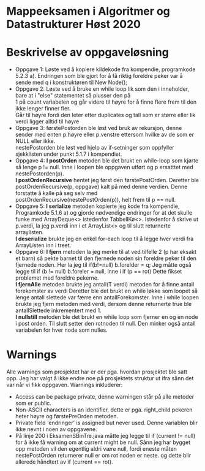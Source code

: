 # Mappeeksamen i Algoritmer og Datastrukturer Høst 2020
# Beskrivelse av oppgaveløsning

* Oppgave 1: Løste ved å kopiere kildekode fra kompendie, programkode 5.2.3 a). Endringen som ble gjort for å få riktig
foreldre peker var å sende med q i konstruktøren til New Node();
* Oppgave 2: Løste ved å bruke en while loop lik som den i inneholder, bare at i "else" statementet så plusser den på <br/>
1 på count variabelen og går videre til høyre for å finne flere frem til den ikke lenger finner fler. <br/> 
Går til høyre fordi den leter etter duplicates og tall som er større eller lik verdi ligger alltid til høyre
* Oppgave 3: førstePostorden ble løst ved bruk av rekursjon, denne sender med enten p.høyre eller p.venstre ettersom
hvilke av de som er NULL eller ikke. <br/>nestePostorden ble løst ved hjelp av if-setninger som oppfyller sjekklisten under punkt 5.1.7 i kompendiet.
* Oppgave 4: <strong>I postOrden</strong> metoden ble det brukt en while-loop som kjørte så lenge p != null. Inne i loopen
ble oppgaven utført og p ersatttet med nestePostorden(p).<br/> <strong>I postOrdenRecursive</strong> hentet jeg først den førstePostOrden.
Deretter ble postOrdenRecursive(p, oppgave) kalt på med denne verdien. Denne forstatte å kalle på seg selv med postOrdenRecursive(nestePostOrden(p)),
helt frem til p == null.
* Oppgave 5: <strong>I serialize</strong> metoden kopierte jeg kode fra kompendie, Programkode 5.1.6 a) og gjorde nødvendige
endringer for at det skulle funke med ArrayDeque<> istedenfor TabbellKø<>. Istedenfor å skrive ut p.verdi, la jeg p.verdi inn i et ArrayList<> og til slutt returnerte arraylisten.
<br/> <strong>I deserialize</strong> brukte jeg en enkel for-each loop til å legge hver verdi fra ArrayListen inn i treet.
* Oppgave 6: <strong>I fjern</strong> metoden la jeg merke til at ved tilfelle 2 (p har eksakt et barn) så pekte barnet til den fjernede noden
sin foreldre peker til den fjernede noden. Her la jeg til if(b!=null) b.forelder = q; Jeg måtte også legge til if (b != null) b.foreler = null, inne i if (p == rot) Dette fikset problemet med foreldre pekerne.
<br/><strong>I fjernAlle</strong> metoden brukte jeg antall(T verdi) metoden for å finne antall forekomster av verdi
Deretter ble det brukt en while løkke som loopet så lenge antall slettede var færre enn antallForekomster. Inne i while loopen
brukte jeg fjern metoden med verdi, dersom denne returnerte true ble antallSlettede inkrementert med 1.<br/>
<strong>I nullstill</strong> metoden ble det brukt en while loop som fjerner en og en node i post orden. Til slutt setter den rotnoden til null.
Den minker også antall variabelen for hver node som nulles.

# Warnings
Alle warnings som prosjektet har er der pga. hvordan prosjektet ble satt opp. Jeg har valgt å ikke endre noe på prosjektets
struktur ut ifra sånn det var når vi fikk oppgaven. Warnings inkluderer: 
* Access can be package private, denne warningen står på alle metoder som er public.
* Non-ASCII characters is an identifier, dette er pga. right_child pekeren heter høyre og førstePreOrden metoden.
* Private field 'endringer' is assigned but never used. Denne variablen blir ikke nevnt i noen av oppgavene.
* På linje 200 i EksamenSBinTre.java måtte jeg legge til if (current != null) for å ikke få warning om at current might be null.
Sånn jeg har bygget opp metoden vil den egentlig aldri være null, fordi eneste måten nestePostOrden returnerer null er om rot noden er neste.
og dette blir allerede håndtert av if (current == rot). 